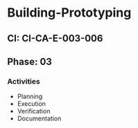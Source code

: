 # Building-Prototyping

## CI: CI-CA-E-003-006
## Phase: 03

### Activities
- Planning
- Execution
- Verification
- Documentation

